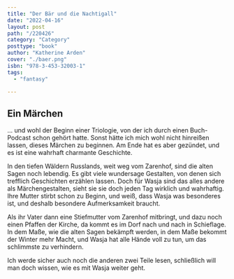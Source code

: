 ```yaml
---
title: "Der Bär und die Nachtigall"
date: "2022-04-16"
layout: post
path: "/220426"
category: "Category"
posttype: "book"
author: "Katherine Arden"
cover: "./baer.png"
isbn: "978-3-453-32003-1"
tags:
  - "fantasy"

---
```

## Ein Märchen

... und wohl der Beginn einer Triologie, von der ich durch einen Buch-Podcast schon gehört hatte. Sonst hätte ich mich wohl nicht hinreißen lassen, dieses Märchen zu beginnen. Am Ende hat es aber gezündet, und es ist eine wahrhaft charmante Geschichte.

In den tiefen Wäldern Russlands, weit weg vom Zarenhof, sind die alten Sagen noch lebendig. Es gibt viele wundersage Gestalten, von denen sich trefflich Geschichten erzählen lassen. Doch für Wasja sind das alles andere als Märchengestalten, sieht sie sie doch jeden Tag wirklich und wahrhaftig. Ihre Mutter stirbt schon zu Beginn, und weiß, dass Wasja was besonderes ist, und deshalb besondere Aufmerksamkeit braucht. 

Als ihr Vater dann eine Stiefmutter vom Zarenhof mitbringt, und dazu noch einen Pfaffen der Kirche, da kommt es im Dorf nach und nach in Schieflage. In dem Maße, wie die alten Sagen bekämpft werden, in dem Maße bekommt der Winter mehr Macht, und Wasja hat alle Hände voll zu tun, um das schlimmste zu verhindern.

Ich werde sicher auch noch die anderen zwei Teile lesen, schließlich will man doch wissen, wie es mit Wasja weiter geht.
